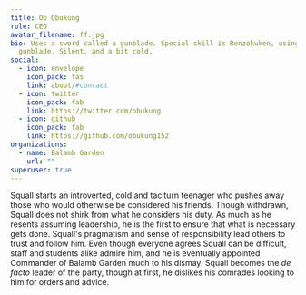 ```yaml
---
title: Ob Obukung
role: CEO
avatar_filename: ff.jpg
bio: Uses a sword called a gunblade. Special skill is Renzokuken, using the
  gunblade. Silent, and a bit cold.
social:
  - icon: envelope
    icon_pack: fas
    link: about/#contact
  - icon: twitter
    icon_pack: fab
    link: https://twitter.com/obukung
  - icon: github
    icon_pack: fab
    link: https://github.com/obukung152
organizations:
  - name: Balamb Garden
    url: ""
superuser: true
---
```

<!--StartFragment-->

Squall starts an introverted, cold and taciturn teenager who pushes away those who would otherwise be considered his friends. Though withdrawn, Squall does not shirk from what he considers his duty. As much as he resents assuming leadership, he is the first to ensure that what is necessary gets done. Squall's pragmatism and sense of responsibility lead others to trust and follow him. Even though everyone agrees Squall can be difficult, staff and students alike admire him, and he is eventually appointed Commander of Balamb Garden much to his dismay. Squall becomes the *de facto* leader of the party, though at first, he dislikes his comrades looking to him for orders and advice.

<!--EndFragment-->